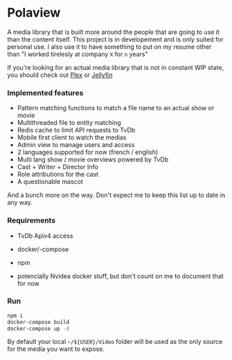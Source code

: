 # Polaview

A media library that is built more around the people that are going to use it than the content itself.
This project is in developement and is only suited for personal use. I also use it to have something to put on my resume other than "I worked tirelesly at company `X` for `n` years"

If you're looking for an actual media library that is not in constant WIP state, you should check out [Plex](https://www.plex.tv/fr/) or [Jellyfin](https://jellyfin.org/)

### Implemented features
- Pattern matching functions to match a file name to an actual show or movie
- Multithreaded file to entity matching
- Redis cache to limit API requests to TvDb
- Mobile first client to watch the medias
- Admin view to manage users and access
- 2 languages supported for now (french / english)
- Multi lang show / movie overviews powered by TvDb
- Cast + Writer + Director Info
- Role attributions for the cast
- A questionable mascot

And a bunch more on the way. Don't expect me to keep this list up to date in any way.

### Requirements
- TvDb Apiv4 access

- docker/-compose
- npm
- potencially Nvidea docker stuff, but don't count on me to document that for now

### Run
```sh
npm i
docker-compose build
docker-compose up -d
```

By default your local `~/${USER}/Video` folder will be used as the only source for the media you want to expose.
